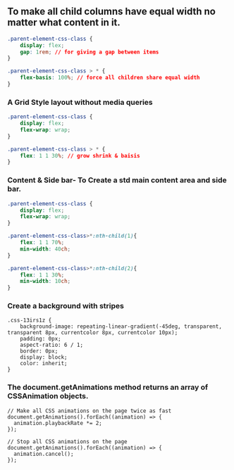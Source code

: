 
## To make all child columns have equal width no matter what content in it.
````css
.parent-element-css-class {
    display: flex;
    gap: 1rem; // for giving a gap between items
}

.parent-element-css-class > * {
    flex-basis: 100%; // force all children share equal width
}
````

### A Grid Style layout without media queries
````css
.parent-element-css-class {
    display: flex;
    flex-wrap: wrap;
}

.parent-element-css-class > * {
    flex: 1 1 30%; // grow shrink & baisis
}
````

### Content & Side bar- To Create a std main content area and side bar.
````css
.parent-element-css-class {
    display: flex;
    flex-wrap: wrap;
}

.parent-element-css-class>*:nth-child(1){
    flex: 1 1 70%;
    min-width: 40ch;
}

.parent-element-css-class>*:nth-child(2){
    flex: 1 1 30%;
    min-width: 10ch;
}
````

### Create a background with stripes 
```
.css-13irs1z {
    background-image: repeating-linear-gradient(-45deg, transparent, transparent 8px, currentcolor 8px, currentcolor 10px);
    padding: 0px;
    aspect-ratio: 6 / 1;
    border: 0px;
    display: block;
    color: inherit;
}
```

### The document.getAnimations method returns an array of CSSAnimation objects. 
```
// Make all CSS animations on the page twice as fast
document.getAnimations().forEach((animation) => {
  animation.playbackRate *= 2;
});

// Stop all CSS animations on the page
document.getAnimations().forEach((animation) => {
  animation.cancel();
});
```

